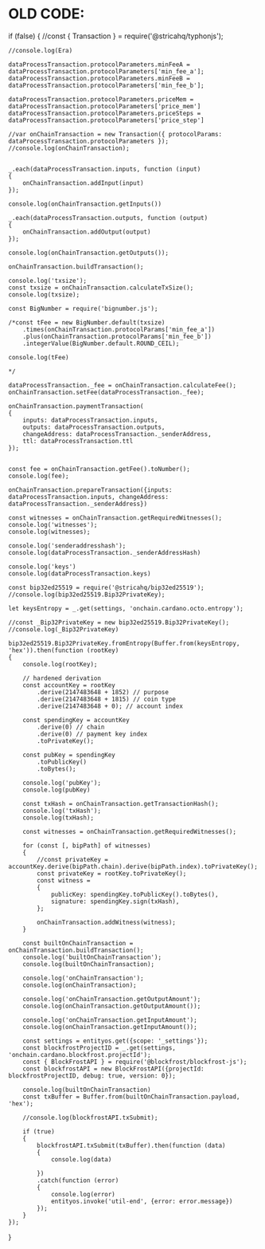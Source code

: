 
# OLD CODE:

if (false)
{
	//const { Transaction } = require('@stricahq/typhonjs');

	//console.log(Era)

	dataProcessTransaction.protocolParameters.minFeeA = dataProcessTransaction.protocolParameters['min_fee_a'];
	dataProcessTransaction.protocolParameters.minFeeB = dataProcessTransaction.protocolParameters['min_fee_b'];

	dataProcessTransaction.protocolParameters.priceMem = dataProcessTransaction.protocolParameters['price_mem']
	dataProcessTransaction.protocolParameters.priceSteps = dataProcessTransaction.protocolParameters['price_step']

	//var onChainTransaction = new Transaction({ protocolParams: dataProcessTransaction.protocolParameters });
	//console.log(onChainTransaction);


	_.each(dataProcessTransaction.inputs, function (input)
	{
		onChainTransaction.addInput(input)
	});

	console.log(onChainTransaction.getInputs())
	
	_.each(dataProcessTransaction.outputs, function (output)
	{
		onChainTransaction.addOutput(output)
	});

	console.log(onChainTransaction.getOutputs());

	onChainTransaction.buildTransaction();

	console.log('txsize');
	const txsize = onChainTransaction.calculateTxSize();
	console.log(txsize);

	const BigNumber = require('bignumber.js');

	/*const tFee = new BigNumber.default(txsize)
		.times(onChainTransaction.protocolParams['min_fee_a'])
		.plus(onChainTransaction.protocolParams['min_fee_b'])
		.integerValue(BigNumber.default.ROUND_CEIL);

	console.log(tFee)

	*/

	dataProcessTransaction._fee = onChainTransaction.calculateFee();
	onChainTransaction.setFee(dataProcessTransaction._fee);

	onChainTransaction.paymentTransaction(
	{
		inputs: dataProcessTransaction.inputs,
		outputs: dataProcessTransaction.outputs,
		changeAddress: dataProcessTransaction._senderAddress,
		ttl: dataProcessTransaction.ttl
	});


	const fee = onChainTransaction.getFee().toNumber();
	console.log(fee);

	onChainTransaction.prepareTransaction({inputs: dataProcessTransaction.inputs, changeAddress: dataProcessTransaction._senderAddress})

	const witnesses = onChainTransaction.getRequiredWitnesses();
	console.log('witnesses');
	console.log(witnesses);

	console.log('senderaddresshash');
	console.log(dataProcessTransaction._senderAddressHash)

	console.log('keys')
	console.log(dataProcessTransaction.keys)

	const bip32ed25519 = require('@stricahq/bip32ed25519');
	//console.log(bip32ed25519.Bip32PrivateKey);

	let keysEntropy = _.get(settings, 'onchain.cardano.octo.entropy');

	//const _Bip32PrivateKey = new bip32ed25519.Bip32PrivateKey();
	//console.log(_Bip32PrivateKey)

	bip32ed25519.Bip32PrivateKey.fromEntropy(Buffer.from(keysEntropy, 'hex')).then(function (rootKey)
	{
		console.log(rootKey);

		// hardened derivation
		const accountKey = rootKey
			.derive(2147483648 + 1852) // purpose
			.derive(2147483648 + 1815) // coin type
			.derive(2147483648 + 0); // account index

		const spendingKey = accountKey
			.derive(0) // chain
			.derive(0) // payment key index
			.toPrivateKey();

		const pubKey = spendingKey
			.toPublicKey()
			.toBytes();

		console.log('pubKey');
		console.log(pubKey)

		const txHash = onChainTransaction.getTransactionHash();
		console.log('txHash');
		console.log(txHash);

		const witnesses = onChainTransaction.getRequiredWitnesses();

		for (const [, bipPath] of witnesses)
		{
			//const privateKey = accountKey.derive(bipPath.chain).derive(bipPath.index).toPrivateKey();
			const privateKey = rootKey.toPrivateKey();
			const witness =
			{
				publicKey: spendingKey.toPublicKey().toBytes(),
				signature: spendingKey.sign(txHash),
			};

			onChainTransaction.addWitness(witness);
		}

		const builtOnChainTransaction = onChainTransaction.buildTransaction();
		console.log('builtOnChainTransaction');
		console.log(builtOnChainTransaction);

		console.log('onChainTransaction');
		console.log(onChainTransaction);

		console.log('onChainTransaction.getOutputAmount');
		console.log(onChainTransaction.getOutputAmount());

		console.log('onChainTransaction.getInputAmount');
		console.log(onChainTransaction.getInputAmount());

		const settings = entityos.get({scope: '_settings'});
		const blockfrostProjectID = _.get(settings, 'onchain.cardano.blockfrost.projectId');
		const { BlockFrostAPI } = require('@blockfrost/blockfrost-js');
		const blockfrostAPI = new BlockFrostAPI({projectId: blockfrostProjectID, debug: true, version: 0});

		console.log(builtOnChainTransaction)
		const txBuffer = Buffer.from(builtOnChainTransaction.payload, 'hex');

		//console.log(blockfrostAPI.txSubmit);

		if (true)
		{
			blockfrostAPI.txSubmit(txBuffer).then(function (data)
			{
				console.log(data)
				
			})
			.catch(function (error)
			{
				console.log(error)
				entityos.invoke('util-end', {error: error.message})
			});
		}
	});
}